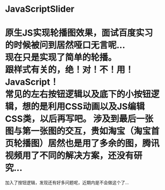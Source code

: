 # JavaScriptSlider
原生JS实现轮播图效果，面试百度实习的时候被问到居然哑口无言呢...   
现在只是实现了简单的轮播。  
跟样式有关的，绝！对！不！用！JavaScript！  
常见的左右按钮逻辑以及底下的小按钮逻辑，想的是利用CSS动画以及JS编辑CSS类，以后再写吧。
涉及到最后一张图与第一张图的交互，贵如淘宝（淘宝首页轮播图）居然也是用了多余的图，腾讯视频用了不同的解决方案，还没有研究...
================================================
加入了按钮逻辑，发现还有好多问题呢，近期内是不会做这个了...
